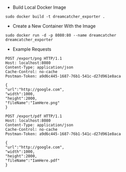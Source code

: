 - Build Local Docker Image
```
sudo docker build -t dreamcatcher_exporter .
```

- Create a New Container With the Image
```
sudo docker run -d -p 8080:80 --name dreamcatcher dreamcatcher_exporter
```

- Example Requests
```
POST /export/png HTTP/1.1
Host: localhost:8080
Content-Type: application/json
Cache-Control: no-cache
Postman-Token: a9d6c445-1687-76b1-541c-d27d961e8aca

{ 
"url":"http://google.com",
"width":1000,
"height":2000,
"fileName":"IamHere.png"
}
```
```
POST /export/pdf HTTP/1.1
Host: localhost:8080
Content-Type: application/json
Cache-Control: no-cache
Postman-Token: a9d6c445-1687-76b1-541c-d27d961e8aca

{ 
"url":"http://google.com",
"width":1000,
"height":2000,
"fileName":"IamHere.pdf"
}
```
